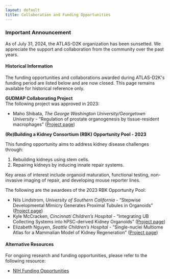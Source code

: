 ```yaml
---
layout: default
title: Collaboration and Funding Opportunities
---
```


### Important Announcement

As of July 31, 2024, the ATLAS-D2K organization has been sunsetted. We appreciate the support and collaboration from the community over the past years.

#### Historical Information

The funding opportunities and collaborations awarded during ATLAS-D2K's funding period are listed below and are now closed. This page remains available for historical reference only.

**GUDMAP Collaborating Project**  
The following project was approved in 2023:

* Maho Shibata, *The George Washington University/Georgetown University* - “Regulation of prostate organogenesis by tissue-resident macrophages” ([Project page](/gudmap/projects/gudmap4/shibata-group/))

**(Re)Building a Kidney Consortium (RBK) Opportunity Pool - 2023**  

This funding opportunity aims to address kidney disease challenges through:

1. Rebuilding kidneys using stem cells.
2. Repairing kidneys by inducing innate repair systems.

Key areas of interest include organoid maturation, functional testing, non-invasive imaging of repair, and developing mouse reporter lines.

The following are the awardees of the 2023 RBK Opportunity Pool:

* Nils Lindstrom, *University of Southern California* - “Stepwise Developmental Mimicry Generates Proximal Tubules in Organoids” ([Project page](/rebuildingakidney/projects/stepwise-developmental-mimicry/))
* Kyle McCracken, *Cincinnati Children’s Hospital* - “Integrating UB Collecting Systems into hPSC-derived Kidney Organoids” ([Project page](/rebuildingakidney/projects/integrating-ub-collecting-systems/))
* Elizabeth Nguyen, *Seattle Children’s Hospital* - “Single-nuclei Multiome Atlas for a Mammalian Model of Kidney Regeneration” ([Project page](/rebuildingakidney/projects/single-nuclei-multiome/))

#### Alternative Resources

For ongoing research and funding opportunities, please refer to the following resource:
- [NIH Funding Opportunities](https://grants.nih.gov/funding/index.htm)
